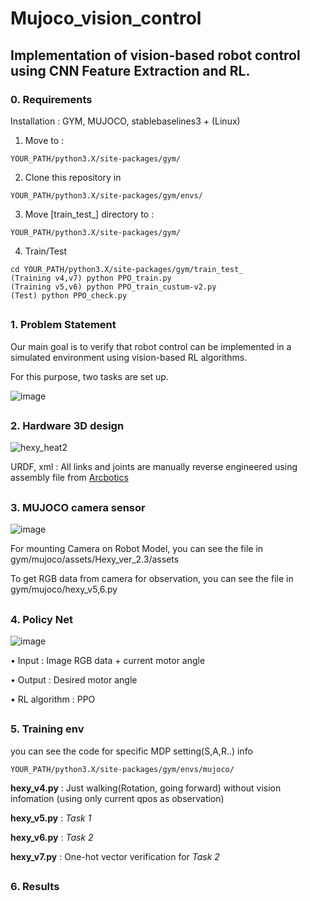 # Mujoco_vision_control

## Implementation of vision-based robot control using CNN Feature Extraction and RL.

### 0. Requirements
 Installation : GYM, MUJOCO, stablebaselines3 + (Linux)

  1. Move to :

    YOUR_PATH/python3.X/site-packages/gym/

  2. Clone this repository in

    YOUR_PATH/python3.X/site-packages/gym/envs/
    
  3. Move [train_test_] directory to :

    YOUR_PATH/python3.X/site-packages/gym/
    
  4. Train/Test

    cd YOUR_PATH/python3.X/site-packages/gym/train_test_
    (Training v4,v7) python PPO_train.py
    (Training v5,v6) python PPO_train_custum-v2.py
    (Test) python PPO_check.py
    
    
##
### 1. Problem Statement

Our main goal is to verify that robot control can be implemented in a simulated environment using vision-based RL algorithms.

For this purpose, two tasks are set up.


![image](https://user-images.githubusercontent.com/74540268/179348883-e2e23c23-31f5-40ec-bd59-769db91b549f.png)

##
### 2. Hardware 3D design

![hexy_heat2](https://user-images.githubusercontent.com/74540268/169944721-46a89900-eaed-4b17-b6cb-a4496fd48ab6.PNG)

URDF, xml : All links and joints are manually reverse engineered using assembly file from [Arcbotics](http://arcbotics.com/products/hexy/) 

##
### 3. MUJOCO camera sensor
![image](https://user-images.githubusercontent.com/74540268/179350874-c0dfab51-01d5-4d2c-8a16-8684bcc4f9b1.png)

For mounting Camera on Robot Model, you can see the file in gym/mujoco/assets/Hexy_ver_2.3/assets

To get RGB data from camera for observation, you can see the file in gym/mujoco/hexy_v5,6.py


##
### 4. Policy Net

![image](https://user-images.githubusercontent.com/74540268/179349101-6eb8b4ff-d24e-486e-99dd-2e28ca9d6620.png)


• Input : Image RGB data + current motor angle


• Output : Desired motor angle

• RL algorithm : PPO


##
### 5. Training env
you can see the code for specific MDP setting(S,A,R..) info

    YOUR_PATH/python3.X/site-packages/gym/envs/mujoco/


**hexy_v4.py** : Just walking(Rotation, going forward) without vision infomation (using only current qpos as observation)

**hexy_v5.py** : *Task 1*

**hexy_v6.py** : *Task 2*

**hexy_v7.py** : One-hot vector verification for *Task 2*


##
### 6. Results

